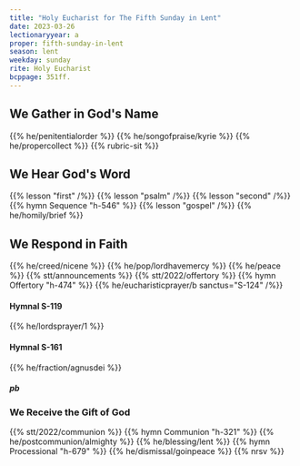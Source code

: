 ```yaml
---
title: "Holy Eucharist for The Fifth Sunday in Lent"
date: 2023-03-26
lectionaryyear: a
proper: fifth-sunday-in-lent
season: lent
weekday: sunday
rite: Holy Eucharist
bcppage: 351ff.
---
```


## We Gather in God's Name
{{% he/penitentialorder %}}
{{% he/songofpraise/kyrie %}}
{{% he/propercollect %}}
{{% rubric-sit %}}

## We Hear God's Word
{{% lesson "first" /%}}
{{% lesson "psalm" /%}}
{{% lesson "second" /%}}
{{% hymn Sequence "h-546" %}}
{{% lesson "gospel" /%}}
{{% he/homily/brief %}}

## We Respond in Faith
{{% he/creed/nicene %}}
{{% he/pop/lordhavemercy %}}
{{% he/peace %}}
{{% stt/announcements %}}
{{% stt/2022/offertory %}}
{{% hymn Offertory "h-474" %}}
{{% he/eucharisticprayer/b sanctus="S-124" /%}}

#### Hymnal S-119
{{% he/lordsprayer/1 %}}

#### Hymnal S-161
{{% he/fraction/agnusdei %}}

##### pb
### We Receive the Gift of God
{{% stt/2022/communion %}}
{{% hymn Communion "h-321" %}}
{{% he/postcommunion/almighty %}}
{{% he/blessing/lent %}}
{{% hymn Processional "h-679" %}}
{{% he/dismissal/goinpeace %}}
{{% nrsv %}}

